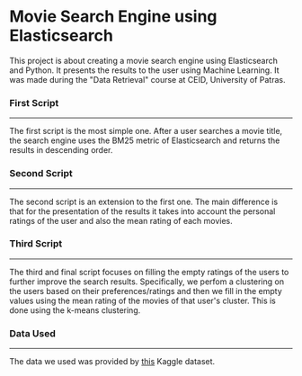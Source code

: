 # Movie Search Engine using Elasticsearch

This project is about creating a movie search engine using Elasticsearch and Python. It presents the results to the user using Machine Learning. It was made during the "Data Retrieval" course at CEID, University of Patras.

### First Script
---
The first script is the most simple one. After a user searches a movie title, the search engine uses the BM25 metric of Elasticsearch and returns the results in descending order.

### Second Script
---
The second script is an extension to the first one. The main difference is that for the presentation of the results it takes into account the personal ratings of the user and also the mean rating of each movies.

### Third Script
---
The third and final script focuses on filling the empty ratings of the users to further improve the search results. Specifically, we perfom a clustering on the users based on their preferences/ratings and then we fill in the empty values using the mean rating of the movies of that user's cluster. This is done using the k-means clustering.

### Data Used
---
The data we used was provided by <a href="https://www.kaggle.com/datasets/parasharmanas/movie-recommendation-system" target="_blank"> this</a> Kaggle dataset.